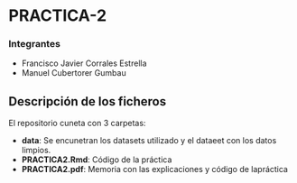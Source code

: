 # PRACTICA-2

### Integrantes

- Francisco Javier Corrales Estrella
- Manuel Cubertorer Gumbau

## Descripción de los ficheros

El repositorio cuneta con 3 carpetas:
- **data**: Se encunetran los datasets utilizado y el dataeet con los datos limpios.
- **PRACTICA2.Rmd**: Código de la práctica
- **PRACTICA2.pdf**: Memoria con las explicaciones y código de lapráctica
